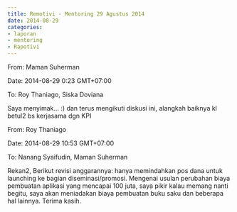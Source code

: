 ```yaml
---
title: Remotivi - Mentoring 29 Agustus 2014
date: 2014-08-29
categories:
- laporan
- mentoring
- Rapotivi
---
```


From: Maman Suherman 

Date: 2014-08-29 0:23 GMT+07:00 

To: Roy Thaniago, Siska Doviana

Saya menyimak... :) dan terus mengikuti diskusi ini, alangkah baiknya kl betul2 bs kerjasama dgn KPI

From: Roy Thaniago 

Date: 2014-08-29 10:53 GMT+07:00 

To: Nanang Syaifudin, Maman Suherman

Rekan2, 
Berikut revisi anggarannya: hanya memindahkan pos dana untuk launching ke bagian diseminasi/promosi. Mengenai usulan perubahan biaya pembuatan aplikasi yang mencapai 100 juta, saya pikir kalau memang nanti begitu, saya akan meniadakan biaya pembuatan buku saku dan beberapa hal lainnya. Terima kasih.
